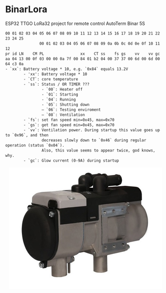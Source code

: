# BinarLora

ESP32 TTGO LoRa32 project for remote control AutoTerm Binar 5S


    00 01 02 03 04 05 06 07 08 09 10 11 12 13 14 15 16 17 18 19 20 21 22 23 24 25
                   00 01 02 03 04 05 06 07 08 09 0a 0b 0c 0d 0e 0f 10 11 12 
    pr id LN    CM PL                xx    CT ss    fs gs    vv    vv gc
    aa 04 13 00 0f 03 00 00 0a 7f 00 84 01 b2 04 00 37 37 00 6d 00 6d 00 64 c3 0a
    - `xx`: Battery voltage * 10, e.g. `0x84` equals 13.2V
            - 'xx': Battery voltage * 10
            - `CT`: core temperature
            - `ss`: Status / OR TIMER ???
                    - `00`: Heater off
                    - `01`: Starting
                    - `04`: Running
                    - `05`: Shutting down
                    – `06`: Testing enviroment
                    – `08`: Ventilation
            - `fs`: set fan speed min=0x45, max=0x70
            - `gs`: get fan speed min=0x45, max=0x70
            - `vv`: Ventilation power. During startup this value goes up to `0x96`, and then 
                    decreases slowly down to `0x46` during regular operation (status `0x04`). 
                    Also, this value seems to appear twice, god knows, why.
            - `gc`: Glow current (0-9A) during startup

<p align="center"> 
<img src=https://github.com/palladin82/BinarLora/raw/main/img/binar.jpg>
</p>
